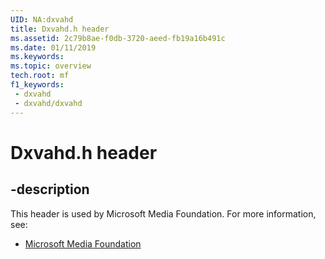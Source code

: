 ```yaml
---
UID: NA:dxvahd
title: Dxvahd.h header
ms.assetid: 2c79b8ae-f0db-3720-aeed-fb19a16b491c
ms.date: 01/11/2019
ms.keywords: 
ms.topic: overview
tech.root: mf
f1_keywords:
 - dxvahd
 - dxvahd/dxvahd
---
```


# Dxvahd.h header


## -description

This header is used by Microsoft Media Foundation. For more information, see:

- [Microsoft Media Foundation](../_mf/index.md)

